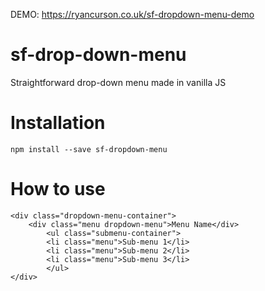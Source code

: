 DEMO: https://ryancurson.co.uk/sf-dropdown-menu-demo

# sf-drop-down-menu
Straightforward drop-down menu made in vanilla JS

# Installation
```
npm install --save sf-dropdown-menu
```

# How to use
```
<div class="dropdown-menu-container">
    <div class="menu dropdown-menu">Menu Name</div>
        <ul class="submenu-container">
        <li class="menu">Sub-menu 1</li>
        <li class="menu">Sub-menu 2</li>
        <li class="menu">Sub-menu 3</li>
        </ul>
</div>
```
